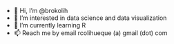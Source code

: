 - 👋 Hi, I’m @brokolih
- 👀 I’m interested in data science and data visualization 
- 🌱 I’m currently learning R 
- 📫 Reach me by email rcolihueque (a) gmail (dot) com

<!---
brokolih/brokolih is a ✨ special ✨ repository because its `README.md` (this file) appears on your GitHub profile.
You can click the Preview link to take a look at your changes.
--->
